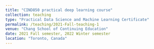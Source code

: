 ```yaml
---
title: "CIND850 practical deep learning course"
collection: teaching
type: "Practical Data Science and Machine Learning Certificate"
permalink: /teaching/2021-Fall-teaching-1
venue: "Chang School of Continuing Education"
date: 2021 Fall semester, 2022 Winter semester
location: "Toronto, Canada"
---
```


